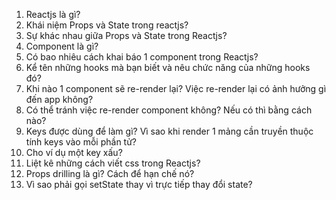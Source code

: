1. Reactjs là gì?
2. Khái niệm Props và State trong reactjs?
3. Sự khác nhau giữa Props và State trong Reactjs?
4. Component là gì?
5. Có bao nhiêu cách khai báo 1 component trong Reactjs?
6. Kể tên những hooks mà bạn biết và nêu chức năng của những hooks đó?
7. Khi nào 1 component sẽ re-render lại? Việc re-render lại có ảnh hưởng gì đến
   app không?
8. Có thể tránh việc re-render component không? Nếu có thì bằng cách nào?
9. Keys được dùng để làm gì? Vì sao khi render 1 mảng cần truyền thuộc tính keys
   vào mỗi phần tử?
10. Cho ví dụ một key xấu?
11. Liệt kê những cách viết css trong Reactjs?
12. Props drilling là gì? Cách để hạn chế nó?
13. Vì sao phải gọi setState thay vì trực tiếp thay đổi state?
